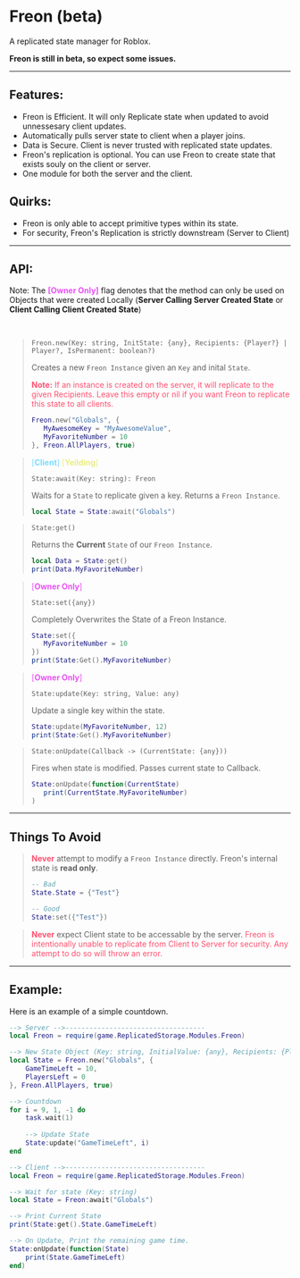 # Freon (beta)

A replicated state manager for Roblox.

**Freon is still in beta, so expect some issues.**

---
## Features:
- Freon is Efficient. It will only Replicate state when updated to avoid unnessesary client updates.
- Automatically pulls server state to client when a player joins.
- Data is Secure. Client is never trusted with replicated state updates.
- Freon's replication is optional. You can use Freon to create state that exists souly on the client or server.
- One module for both the server and the client. 

## Quirks:
- Freon is only able to accept primitive types within its state.
- For security, Freon's Replication is strictly downstream (Server to Client)

---
## API:

Note: The <span style="color:#ea51f5">**[Owner Only]**</span> flag denotes that the method can only be used on Objects that were created Locally (**Server Calling Server Created State** or **Client Calling Client Created State**)

<br>

> `Freon.new(Key: string, InitState: {any}, Recipients: {Player?} | Player?, IsPermanent: boolean?)` 
>
>Creates a new `Freon Instance` given an `Key` and inital `State`.
> 
> <span style="color:#ff4f6f"> **Note:** If an instance is created on the server, it will replicate to the given Recipients. Leave this empty or nil if you want Freon to replicate this state to all clients. 
></span>
>```lua 
>Freon.new("Globals", {
>    MyAwesomeKey = "MyAwesomeValue",
>    MyFavoriteNumber = 10
>}, Freon.AllPlayers, true)
>```

><span style="color:#78dbff">[**Client**]</span>  <span style="color:#e9ed7e">[**Yeilding**]</span>
>
>`State:await(Key: string): Freon`
>
> Waits for a `State` to replicate given a key. Returns a `Freon Instance`.
>```lua
>local State = State:await("Globals")
>```

> `State:get()` 
>
>Returns the **Current** `State` of our `Freon Instance`.
>```lua
>local Data = State:get()
>print(Data.MyFavoriteNumber)
>```

><span style="color:#ea51f5">[**Owner Only**]</span>
>
> `State:set({any})` 
>
>Completely Overwrites the State of a Freon Instance.
>```lua
>State:set({
>    MyFavoriteNumber = 10
>})
>print(State:Get().MyFavoriteNumber)
>```

><span style="color:#ea51f5">[**Owner Only**]</span>
>>
> `State:update(Key: string, Value: any)` 
>
>Update a single key within the state.
>```lua
>State:update(MyFavoriteNumber, 12)
>print(State:Get().MyFavoriteNumber)
>```
>

>
> `State:onUpdate(Callback -> (CurrentState: {any}))` 
>
>Fires when state is modified. Passes current state to Callback.
>```lua
>State:onUpdate(function(CurrentState)
>    print(CurrentState.MyFavoriteNumber)
>)
>```

---
## Things To Avoid

><span style="color:#ff4f6f">**Never**</span> attempt to modify a `Freon Instance` directly. Freon's internal state is **read only**.
>
>```lua
>-- Bad
>State.State = {"Test"}
>
>-- Good
>State:set({"Test"})
>```

><span style="color:#ff4f6f">**Never**</span> expect Client state to be accessable by the server. <span style="color:#ff4f6f">Freon is intentionally unable to replicate from Client to Server for security. Any attempt to do so will throw an error.</span>

---
## Example:
Here is an example of a simple countdown.

```lua
--> Server -->-----------------------------------
local Freon = require(game.ReplicatedStorage.Modules.Freon)

--> New State Object (Key: string, InitialValue: {any}, Recipients: {Player} | Player | boolean?, IsPermanent: boolean?)
local State = Freon.new("Globals", {
    GameTimeLeft = 10,
    PlayersLeft = 0
}, Freon.AllPlayers, true)

--> Countdown
for i = 9, 1, -1 do
    task.wait(1)
    
    --> Update State
    State:update("GameTimeLeft", i)
end

--> Client -->-----------------------------------
local Freon = require(game.ReplicatedStorage.Modules.Freon)

--> Wait for state (Key: string)
local State = Freon:await("Globals")

--> Print Current State
print(State:get().State.GameTimeLeft)

--> On Update, Print the remaining game time.
State:onUpdate(function(State)
    print(State.GameTimeLeft)
end)
```
